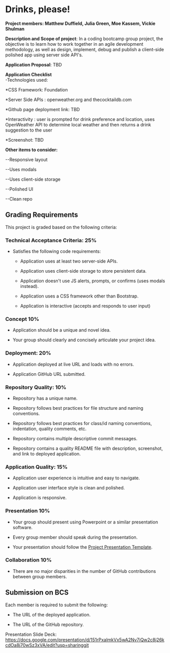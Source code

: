 
# Drinks, please!

**Project members:  Matthew Duffield, Julia Green, Moe Kassem, Vickie Shulman**


**Description and Scope of project**: In a coding bootcamp group project, the objective is to learn how to work together in an agile development methodology, as well as design, implement, debug and publish a client-side polished app using server side API's.

**Application Proposal**: TBD

**Application Checklist**  
-Technologies used:

  *CSS Framework: Foundation

  *Server Side APIs : openweather.org and thecocktaildb.com

  *Github page deployment link: TBD

  *Interactivity : user is prompted for drink preference and location, uses OpenWeather API to determine local weather and then returns a drink suggestion to the user

  *Screenshot: TBD


**Other items to consider:**

--Responsive layout

--Uses modals

--Uses client-side storage 

--Polished UI

--Clean repo


## Grading Requirements

This project is graded based on the following criteria:

### Technical Acceptance Criteria: 25%

* Satisfies the following code requirements:

	* Application uses at least two server-side APIs.

    * Application uses client-side storage to store persistent data.

    * Application doesn't use JS alerts, prompts, or confirms (uses modals instead).

    * Application uses a CSS framework other than Bootstrap.

    * Application is interactive (accepts and responds to user input)

### Concept 10%

* Application should be a unique and novel idea.

* Your group should clearly and concisely articulate your project idea.

### Deployment: 20%

* Application deployed at live URL and loads with no errors.

* Application GitHub URL submitted.

### Repository Quality: 10%

* Repository has a unique name.

* Repository follows best practices for file structure and naming conventions.

* Repository follows best practices for class/id naming conventions, indentation, quality comments, etc.

* Repository contains multiple descriptive commit messages.

* Repository contains a quality README file with description, screenshot, and link to deployed application.

### Application Quality: 15%

* Application user experience is intuitive and easy to navigate.

* Application user interface style is clean and polished.

* Application is responsive.

### Presentation 10%

* Your group should present using Powerpoint or a similar presentation software.

* Every group member should speak during the presentation.

* Your presentation should follow the [Project Presentation Template](https://docs.google.com/presentation/d/1_u8TKy5zW5UlrVQVnyDEZ0unGI2tjQPDEpA0FNuBKAw/edit?usp=sharing).

### Collaboration 10%

* There are no major disparities in the number of GitHub contributions between group members.


## Submission on BCS

Each member is required to submit the following:

* The URL of the deployed application.

* The URL of the GitHub repository.





Presentation Slide Deck: https://docs.google.com/presentation/d/151rPxalmkVx5wA2Nv7iQw2c8j26kcdOa8j70wSz3xVA/edit?usp=sharinggit 
